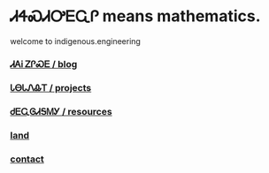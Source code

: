 # ᏗᏎᏍᏗᎤᎬᏩᎵ means mathematics.

welcome to indigenous.engineering

### [ᏗᎪᎥ ᏃᎵᏍᎬ / blog](https://IndigenousEngineering.github.io/blog/home.html)
### [ᏓᎾᏓᏁᎲᎢ / projects](https://IndigenousEngineering.github.io/projects/home.html)
### [ᏧᎬᏩᎶᏗᎦᎷᎩ / resources](https://IndigenousEngineering.github.io/resources/all.html)
### [land](https://IndigenousEngineering.github.io/about/land.html)
### [contact](https://IndigenousEngineering.github.io/about/contact.html)
